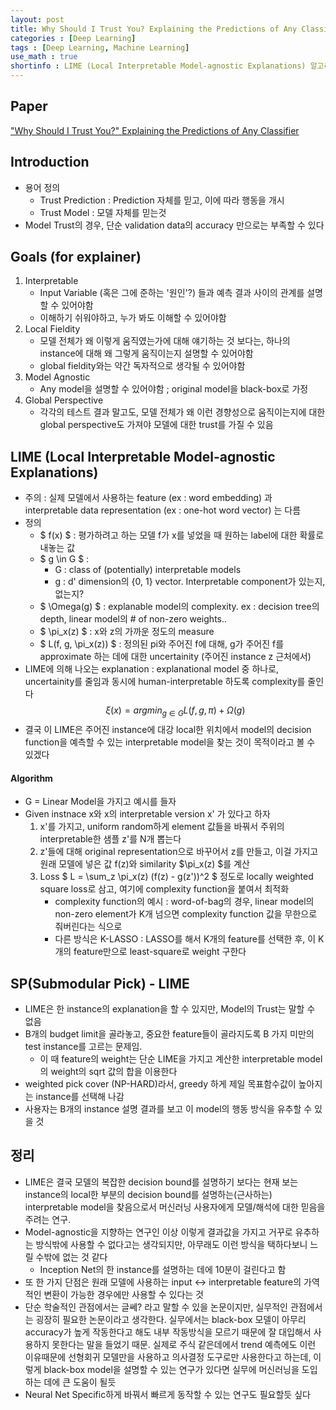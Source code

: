 ```yaml
---
layout: post
title: Why Should I Trust You? Explaining the Predictions of Any Classifier 논문 정리
categories : [Deep Learning]
tags : [Deep Learning, Machine Learning]
use_math : true
shortinfo : LIME (Local Interpretable Model-agnostic Explanations) 알고리즘에 대해 설명하는 "Why Should I Trust You?" Explaining the Predictions of Any Classifier 논문을 간략하게 정리한 개인적 정리 노트입니다.
---
```


## Paper
["Why Should I Trust You?" Explaining the Predictions of Any Classifier](https://arxiv.org/abs/1602.04938)

## Introduction
- 용어 정의
	- Trust Prediction : Prediction 자체를 믿고, 이에 따라 행동을 개시
	- Trust Model : 모델 자체를 믿는것
- Model Trust의 경우, 단순 validation data의 accuracy 만으로는 부족할 수 있다

## Goals (for explainer)
1. Interpretable
	- Input Variable (혹은 그에 준하는 '원인'?) 들과 예측 결과 사이의 관계를 설명할 수 있어야함
	- 이해하기 쉬워야하고, 누가 봐도 이해할 수 있어야함
2. Local Fieldity
	- 모델 전체가 왜 이렇게 움직였는가에 대해 얘기하는 것 보다는, 하나의 instance에 대해 왜 그렇게 움직이는지 설명할 수 있어야함
	- global fieldity와는 약간 독자적으로 생각될 수 있어야함
3. Model Agnostic
	- Any model을 설명할 수 있어야함 ; original model을 black-box로 가정
4. Global Perspective
	- 각각의 테스트 결과 말고도, 모델 전체가 왜 이런 경향성으로 움직이는지에 대한 global perspective도 가져야 모델에 대한 trust를 가질 수 있음

## LIME (Local Interpretable Model-agnostic Explanations)
- 주의 : 실제 모델에서 사용하는 feature (ex : word embedding) 과 interpretable data representation (ex : one-hot word vector) 는 다름
- 정의
	- $ f(x) $ : 평가하려고 하는 모델 f가 x를 넣었을 때 원하는 label에 대한 확률로 내놓는 값
	- $ g \in G $ :
		- G : class of (potentially) interpretable models
		- g : d' dimension의 {0, 1} vector. Interpretable component가 있는지, 없는지?
    - $ \Omega(g) $ : explanable model의 complexity. ex : decision tree의 depth, linear model의 # of non-zero weights..
    - $ \pi_x(z) $ : x와 z의 가까운 정도의 measure
    - $ L(f, g, \pi_x(z)) $ : 정의된 pi와 주어진 f에 대해, g가 주어진 f를 approximate 하는 데에 대한 uncertainity (주어진 instance z 근처에서)
- LIME에 의해 나오는 explanation : explanational model 중 하나로, uncertainity를 줄임과 동시에 human-interpretable 하도록 complexity를 줄인다
$$ \xi(x) = {argmin}_{g \in G} L(f, g, \pi) + \Omega(g)$$
- 결국 이 LIME은 주어진 instance에 대강 local한 위치에서 model의 decision function을 예측할 수 있는 interpretable model을 찾는 것이 목적이라고 볼 수 있겠다

#### Algorithm
- G = Linear Model을 가지고 예시를 들자
- Given instnace x와 x의 interpretable version x' 가 있다고 하자
	1. x'를 가지고, uniform random하게 element 값들을 바꿔서 주위의 interpretable한 샘플 z'를 N개 뽑는다
	2. z'들에 대해 original representation으로 바꾸어서 z를 만들고, 이걸 가지고 원래 모델에 넣은 값 f(z)와 similarity $\pi_x(z) $를 계산
	3. Loss $ L = \sum_z \pi_x(z) (f(z) - g(z'))^2 $ 정도로 locally weighted square loss로 삼고, 여기에 complexity function을 붙여서 최적화
		- complexity function의 예시 : word-of-bag의 경우, linear model의 non-zero element가 K개 넘으면 complexity function 값을 무한으로 줘버린다는 식으로
		- 다른 방식은 K-LASSO : LASSO를 해서 K개의 feature를 선택한 후, 이 K개의 feature만으로 least-square로 weight 구한다

## SP(Submodular Pick) - LIME
- LIME은 한 instance의 explanation을 할 수 있지만, Model의 Trust는 말할 수 없음
- B개의 budget limit을 골라놓고, 중요한 feature들이 골라지도록 B 가지 미만의 test instance를 고르는 문제임.
	- 이 때 feature의 weight는 단순 LIME을 가지고 계산한 interpretable model의 weight의 sqrt 값의 합을 이용한다
- weighted pick cover (NP-HARD)라서, greedy 하게 제일 목표함수값이 높아지는 instance를 선택해 나감
- 사용자는 B개의 instance 설명 결과를 보고 이 model의 행동 방식을 유추할 수 있을 것

## 정리
- LIME은 결국 모델의 복잡한 decision bound를 설명하기 보다는 현재 보는 instance의 local한 부분의 decision bound를 설명하는(근사하는) interpretable model을 찾음으로서 머신러닝 사용자에게 모델/해석에 대한 믿음을 주려는 연구.
- Model-agnostic을 지향하는 연구인 이상 이렇게 결과값을 가지고 거꾸로 유추하는 방식밖에 사용할 수 없다고는 생각되지만, 아무래도 이런 방식을 택하다보니 느릴 수밖에 없는 것 같다
	- Inception Net의 한 instance를 설명하는 데에 10분이 걸린다고 함
- 또 한 가지 단점은 원래 모델에 사용하는 input <-> interpretable feature의 가역적인 변환이 가능한 경우에만 사용할 수 있다는 것
- 단순 학술적인 관점에서는 글쎄? 라고 말할 수 있을 논문이지만, 실무적인 관점에서는 굉장히 필요한 논문이라고 생각한다. 실무에서는 black-box 모델이 아무리 accuracy가 높게 작동한다고 해도 내부 작동방식을 모르기 때문에 잘 대입해서 사용하지 못한다는 말을 들었기 때문. 실제로 주식 같은데에서 trend 예측에도 이런 이유때문에 선형회귀 모델만을 사용하고 의사결정 도구로만 사용한다고 하는데, 이렇게 black-box model을 설명할 수 있는 연구가 있다면 실무에 머신러닝을 도입하는 데에 큰 도움이 될듯
- Neural Net Specific하게 바꿔서 빠르게 동작할 수 있는 연구도 필요할듯 싶다
